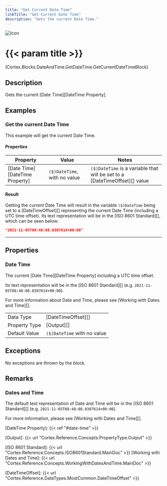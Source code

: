 ```yaml
---
title: "Get Current Date Time"
linkTitle: "Get Current Date Time"
description: "Gets the current Date Time."
---
```


![Icon](/blocks/date-and-time-get-block-icon.png)

# {{< param title >}}

<p class="namespace">(Cortex.Blocks.DateAndTime.GetDateTime.GetCurrentDateTimeBlock)</p>

## Description

Gets the current [Date Time][DateTime Property].

## Examples

### Get the current Date Time

This example will get the current Date Time.

#### Properties

| Property           | Value                     | Notes                                    |
|--------------------|---------------------------|------------------------------------------|
| [Date Time][DateTime Property] | `($)DateTime`, with no value | `($)DateTime` is a variable that will be set to a [DateTimeOffset][] value |

#### Result

Getting the current Date Time will result in the variable `($)DateTime` being set to a [DateTimeOffset][] representing the current Date Time (including a UTC time offset). Its text representation will be in the [ISO 8601 Standard][], which can be seen below:

```json
"2021-11-05T08:48:08.0307614+00:00"
```

***

## Properties

### Date Time

The current [Date Time][DateTime Property] including a UTC time offset.

Its text representation will be in the [ISO 8601 Standard][] (e.g. `2021-11-05T08:48:08.0307614+00:00`).

For more information about Date and Time, please see [Working with Dates and Time][].

| | |
|--------------------|---------------------------|
| Data Type | [DateTimeOffset][] |
| Property Type | [Output][] |
| Default Value | `($)DateTime` with no value |

## Exceptions

No exceptions are thrown by the block.

## Remarks

### Dates and Time

The default text representation of Date and Time will be in the [ISO 8601 Standard][] (e.g. `2021-11-05T08:48:08.0307614+00:00`).

For more information, please see [Working with Dates and Time][].

[DateTime Property]: {{< ref "#date-time" >}}

[Output]: {{< url "Cortex.Reference.Concepts.PropertyType.Output" >}}

[ISO 8601 Standard]: {{< url "Cortex.Reference.Concepts.ISO8601Standard.MainDoc" >}}
[Working with Dates and Time]: {{< url "Cortex.Reference.Concepts.WorkingWithDatesAndTime.MainDoc" >}}

[DateTimeOffset]: {{< url "Cortex.Reference.DataTypes.MostCommon.DateTimeOffset" >}}
